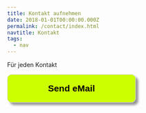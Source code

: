 ```yaml
---
title: Kontakt aufnehmen
date: 2018-01-01T00:00:00.000Z
permalink: /contact/index.html
navtitle: Kontakt
tags:
  - nav
---
```

Für jeden Kontakt <form><input style="width: 300px; padding: 20px; box-shaddow: 6px 6px 5px; #999999; -webkit-box-shadow: 6px 6px 5px #999999; -moz-box-shadow: 6px 6px 5px #999999; font-weight: bold; background: #CCFF00; color: #000000; cursor: pointer; border-radius: 10px; border: 1px solid #D9D9D9; font-size: 150%;" type="button" value="Send eMail" onclick="window.location.href='mailto:paradiesworld@gmail.com'" /></form>
